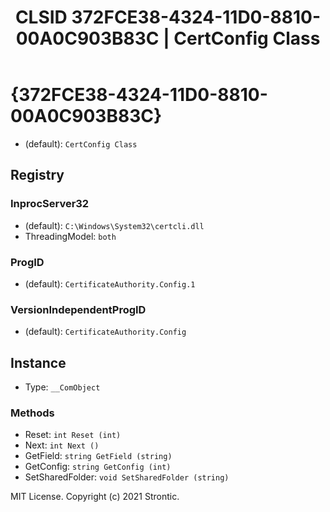 ﻿---
title: "CLSID 372FCE38-4324-11D0-8810-00A0C903B83C | CertConfig Class"
excerpt: What is COM-Object CLSID 372FCE38-4324-11D0-8810-00A0C903B83C?
---

# {372FCE38-4324-11D0-8810-00A0C903B83C}

* (default): `CertConfig Class`

## Registry


### InprocServer32

* (default): `C:\Windows\System32\certcli.dll`
* ThreadingModel: `both`

### ProgID

* (default): `CertificateAuthority.Config.1`

### VersionIndependentProgID

* (default): `CertificateAuthority.Config`

## Instance

* Type: `__ComObject`

### Methods

* Reset: `int Reset (int)`
* Next: `int Next ()`
* GetField: `string GetField (string)`
* GetConfig: `string GetConfig (int)`
* SetSharedFolder: `void SetSharedFolder (string)`

MIT License. Copyright (c) 2021 Strontic.


